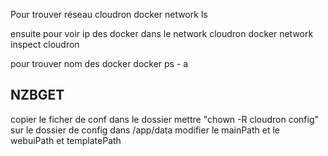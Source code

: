 Pour trouver réseau cloudron
docker network ls

ensuite  pour voir ip des docker dans le network cloudron
docker network inspect cloudron

pour trouver nom des docker
docker ps - a

## NZBGET

copier le ficher de conf dans le dossier
mettre "chown -R cloudron config" sur le dossier de config dans /app/data
modifier le mainPath et le webuiPath et templatePath
